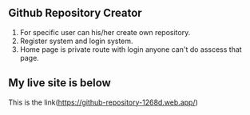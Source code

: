 ## Github Repository Creator
1) For specific user can his/her create own repository.
2) Register system and login system.
3) Home page is private route with login anyone can't do asscess that page.

## My live site is below
This is the link(https://github-repository-1268d.web.app/)
